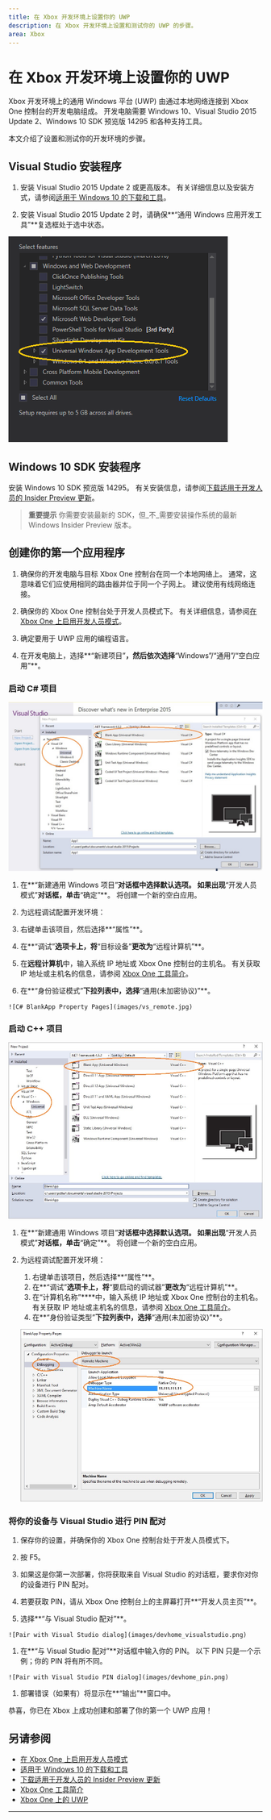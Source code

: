 ```yaml
---
title: 在 Xbox 开发环境上设置你的 UWP
description: 在 Xbox 开发环境上设置和测试你的 UWP 的步骤。
area: Xbox
---
```


# 在 Xbox 开发环境上设置你的 UWP

Xbox 开发环境上的通用 Windows 平台 (UWP) 由通过本地网络连接到 Xbox One 控制台的开发电脑组成。
开发电脑需要 Windows 10、Visual Studio 2015 Update 2、Windows 10 SDK 预览版 14295 和各种支持工具。


本文介绍了设置和测试你的开发环境的步骤。

## Visual Studio 安装程序

1. 安装 Visual Studio 2015 Update 2 或更高版本。 有关详细信息以及安装方式，请参阅[适用于 Windows 10 的下载和工具](https://dev.windows.com/downloads)。

1. 安装 Visual Studio 2015 Update 2 时，请确保**“通用 Windows 应用开发工具”**复选框处于选中状态。

  ![安装 Visual Studio 2015 Update 2](images/vs_install_tools.png)

## Windows 10 SDK 安装程序

安装 Windows 10 SDK 预览版 14295。 有关安装信息，请参阅[下载适用于开发人员的 Insider Preview 更新](http://go.microsoft.com/fwlink/p/?LinkId=780552)。

  > **重要提示** 你需要安装最新的 SDK，但_不_需要安装操作系统的最新 Windows Insider Preview 版本。

## 创建你的第一个应用程序

1. 确保你的开发电脑与目标 Xbox One 控制台在同一个本地网络上。 通常，这意味着它们应使用相同的路由器并位于同一个子网上。 建议使用有线网络连接。

1. 确保你的 Xbox One 控制台处于开发人员模式下。  有关详细信息，请参阅[在 Xbox One 上启用开发人员模式](devkit-activation.md)。

1. 确定要用于 UWP 应用的编程语言。

1. 在开发电脑上，选择**“新建项目”**，然后依次选择**“Windows”/“通用”/“空白应用”**。

### 启动 C# 项目

  ![“新建项目”对话框](images/vs_universal_blank.jpg)

1. 在**“新建通用 Windows 项目”**对话框中选择默认选项。 如果出现**“开发人员模式”**对话框，单击**“确定”**。 将创建一个新的空白应用。

1. 为远程调试配置开发环境：

  1. 右键单击该项目，然后选择**“属性”**。
  1. 在**“调试”**选项卡上，将**“目标设备”**更改为**“远程计算机”**。
  1. 在**远程计算机**中，输入系统 IP 地址或 Xbox One 控制台的主机名。 有关获取 IP 地址或主机名的信息，请参阅 [Xbox One 工具简介](introduction-to-xbox-tools.md)。
  1. 在**“身份验证模式”**下拉列表中，选择**“通用(未加密协议)”**。

    ![C# BlankApp Property Pages](images/vs_remote.jpg)

### 启动 C++ 项目

  ![C++ 项目](images/vs_universal_cpp_blank.jpg)

1. 在**“新建通用 Windows 项目”**对话框中选择默认选项。 如果出现**“开发人员模式”**对话框，单击**“确定”**。 将创建一个新的空白应用。

1. 为远程调试配置开发环境：

   1. 右键单击该项目，然后选择**“属性”**。
   1. 在**“调试”**选项卡上，将**“要启动的调试器”**更改为**“远程计算机”**。
   1. 在“计算机名称”****中，输入系统 IP 地址或 Xbox One 控制台的主机名。 有关获取 IP 地址或主机名的信息，请参阅 [Xbox One 工具简介](introduction-to-xbox-tools.md)。
   1. 在**“身份验证类型”**下拉列表中，选择**“通用(未加密协议)”**。

    ![C++ BlankApp 属性页](images/vs_remote_cpp.jpg)

### 将你的设备与 Visual Studio 进行 PIN 配对

1. 保存你的设置，并确保你的 Xbox One 控制台处于开发人员模式下。

1. 按 F5。

1. 如果这是你第一次部署，你将获取来自 Visual Studio 的对话框，要求你对你的设备进行 PIN 配对。

  1. 若要获取 PIN，请从 Xbox One 控制台上的主屏幕打开**“开发人员主页”**。
  1. 选择**“与 Visual Studio 配对”**。

    ![Pair with Visual Studio dialog](images/devhome_visualstudio.png)

  1. 在**“与 Visual Studio 配对”**对话框中输入你的 PIN。 以下 PIN 只是一个示例；你的 PIN 将有所不同。

    ![Pair with Visual Studio PIN dialog](images/devhome_pin.png)

  1. 部署错误（如果有）将显示在**“输出”**窗口中。

恭喜，你已在 Xbox 上成功创建和部署了你的第一个 UWP 应用！



## 另请参阅
- [在 Xbox One 上启用开发人员模式](devkit-activation.md)  
- [适用于 Windows 10 的下载和工具](https://dev.windows.com/downloads)  
- [下载适用于开发人员的 Insider Preview 更新](http://go.microsoft.com/fwlink/?LinkId=780552)  
- [Xbox One 工具简介](introduction-to-xbox-tools.md) 
- [Xbox One 上的 UWP](index.md)

----


<!--HONumber=Mar16_HO5-->


